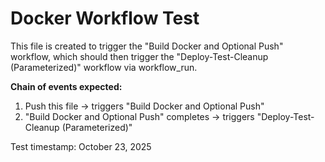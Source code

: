 # Docker Workflow Test

This file is created to trigger the "Build Docker and Optional Push" workflow, which should then trigger the "Deploy-Test-Cleanup (Parameterized)" workflow via workflow_run.

**Chain of events expected:**
1. Push this file → triggers "Build Docker and Optional Push" 
2. "Build Docker and Optional Push" completes → triggers "Deploy-Test-Cleanup (Parameterized)"

Test timestamp: October 23, 2025